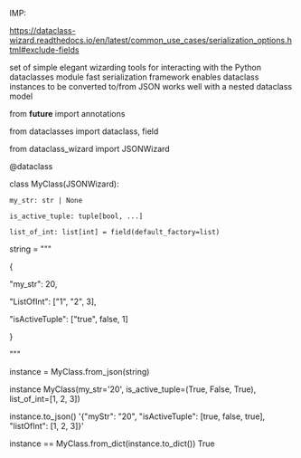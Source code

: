 IMP:

https://dataclass-wizard.readthedocs.io/en/latest/common_use_cases/serialization_options.html#exclude-fields



set of simple
    elegant wizarding tools for interacting with the Python dataclasses module
    fast serialization framework
        enables dataclass instances to be converted to/from JSON
        works well with a nested dataclass model



from __future__ import annotations

from dataclasses import dataclass, field

from dataclass_wizard import JSONWizard


@dataclass

class MyClass(JSONWizard):

    my_str: str | None

    is_active_tuple: tuple[bool, ...]

    list_of_int: list[int] = field(default_factory=list)


string = """

{

  "my_str": 20,

  "ListOfInt": ["1", "2", 3],

  "isActiveTuple": ["true", false, 1]

}

"""


instance = MyClass.from_json(string)

instance
MyClass(my_str='20', is_active_tuple=(True, False, True), list_of_int=[1, 2, 3])

instance.to_json()
'{"myStr": "20", "isActiveTuple": [true, false, true], "listOfInt": [1, 2, 3]}'

instance == MyClass.from_dict(instance.to_dict())
True

